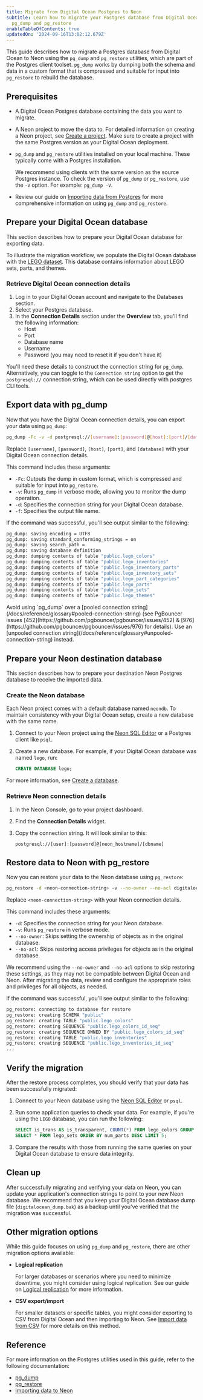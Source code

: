 ```yaml
---
title: Migrate from Digital Ocean Postgres to Neon
subtitle: Learn how to migrate your Postgres database from Digital Ocean to Neon using
  pg_dump and pg_restore
enableTableOfContents: true
updatedOn: '2024-09-16T13:02:12.679Z'
---
```


This guide describes how to migrate a Postgres database from Digital Ocean to Neon using the `pg_dump` and `pg_restore` utilities, which are part of the Postgres client toolset. `pg_dump` works by dumping both the schema and data in a custom format that is compressed and suitable for input into `pg_restore` to rebuild the database.

## Prerequisites

- A Digital Ocean Postgres database containing the data you want to migrate.
- A Neon project to move the data to.
  For detailed information on creating a Neon project, see [Create a project](/docs/manage/projects#create-a-project). Make sure to create a project with the same Postgres version as your Digital Ocean deployment.
- `pg_dump` and `pg_restore` utilities installed on your local machine. These typically come with a Postgres installation.

  We recommend using clients with the same version as the source Postgres instance. To check the version of `pg_dump` or `pg_restore`, use the `-V` option. For example: `pg_dump -V`.

- Review our guide on [Importing data from Postgres](/docs/import/import-from-postgres) for more comprehensive information on using `pg_dump` and `pg_restore`.

## Prepare your Digital Ocean database

This section describes how to prepare your Digital Ocean database for exporting data.

To illustrate the migration workflow, we populate the Digital Ocean database with the [LEGO dataset](https://neon.tech/docs/import/import-sample-data#lego-database). This database contains information about LEGO sets, parts, and themes.

### Retrieve Digital Ocean connection details

1. Log in to your Digital Ocean account and navigate to the Databases section.
2. Select your Postgres database.
3. In the **Connection Details** section under the **Overview** tab, you'll find the following information:
   - Host
   - Port
   - Database name
   - Username
   - Password (you may need to reset it if you don't have it)

You'll need these details to construct the connection string for `pg_dump`. Alternatively, you can toggle to the `Connection string` option to get the `postgresql://` connection string, which can be used directly with postgres CLI tools.

## Export data with pg_dump

Now that you have the Digital Ocean connection details, you can export your data using `pg_dump`:

```bash shouldWrap
pg_dump -Fc -v -d postgresql://[username]:[password]@[host]:[port]/[database] -f digitalocean_dump.bak
```

Replace `[username]`, `[password]`, `[host]`, `[port]`, and `[database]` with your Digital Ocean connection details.

This command includes these arguments:

- `-Fc`: Outputs the dump in custom format, which is compressed and suitable for input into `pg_restore`.
- `-v`: Runs `pg_dump` in verbose mode, allowing you to monitor the dump operation.
- `-d`: Specifies the connection string for your Digital Ocean database.
- `-f`: Specifies the output file name.

If the command was successful, you'll see output similar to the following:

```bash
pg_dump: saving encoding = UTF8
pg_dump: saving standard_conforming_strings = on
pg_dump: saving search_path =
pg_dump: saving database definition
pg_dump: dumping contents of table "public.lego_colors"
pg_dump: dumping contents of table "public.lego_inventories"
pg_dump: dumping contents of table "public.lego_inventory_parts"
pg_dump: dumping contents of table "public.lego_inventory_sets"
pg_dump: dumping contents of table "public.lego_part_categories"
pg_dump: dumping contents of table "public.lego_parts"
pg_dump: dumping contents of table "public.lego_sets"
pg_dump: dumping contents of table "public.lego_themes"
```

<Admonition type="important">
Avoid using `pg_dump` over a [pooled connection string](/docs/reference/glossary#pooled-connection-string) (see PgBouncer issues [452](https://github.com/pgbouncer/pgbouncer/issues/452) & [976](https://github.com/pgbouncer/pgbouncer/issues/976) for details). Use an [unpooled connection string](/docs/reference/glossary#unpooled-connection-string) instead.
</Admonition>

## Prepare your Neon destination database

This section describes how to prepare your destination Neon Postgres database to receive the imported data.

### Create the Neon database

Each Neon project comes with a default database named `neondb`. To maintain consistency with your Digital Ocean setup, create a new database with the same name.

1. Connect to your Neon project using the [Neon SQL Editor](/docs/get-started-with-neon/query-with-neon-sql-editor) or a Postgres client like `psql`.

2. Create a new database. For example, if your Digital Ocean database was named `lego`, run:

   ```sql
   CREATE DATABASE lego;
   ```

For more information, see [Create a database](/docs/manage/databases#create-a-database).

### Retrieve Neon connection details

1. In the Neon Console, go to your project dashboard.
2. Find the **Connection Details** widget.
3. Copy the connection string. It will look similar to this:

   ```
   postgresql://[user]:[password]@[neon_hostname]/[dbname]
   ```

## Restore data to Neon with pg_restore

Now you can restore your data to the Neon database using `pg_restore`:

```bash
pg_restore -d <neon-connection-string> -v --no-owner --no-acl digitalocean_dump.bak
```

Replace `<neon-connection-string>` with your Neon connection details.

This command includes these arguments:

- `-d`: Specifies the connection string for your Neon database.
- `-v`: Runs `pg_restore` in verbose mode.
- `--no-owner`: Skips setting the ownership of objects as in the original database.
- `--no-acl`: Skips restoring access privileges for objects as in the original database.

We recommend using the `--no-owner` and `--no-acl` options to skip restoring these settings, as they may not be compatible between Digital Ocean and Neon. After migrating the data, review and configure the appropriate roles and privileges for all objects, as needed.

If the command was successful, you'll see output similar to the following:

```bash
pg_restore: connecting to database for restore
pg_restore: creating SCHEMA "public"
pg_restore: creating TABLE "public.lego_colors"
pg_restore: creating SEQUENCE "public.lego_colors_id_seq"
pg_restore: creating SEQUENCE OWNED BY "public.lego_colors_id_seq"
pg_restore: creating TABLE "public.lego_inventories"
pg_restore: creating SEQUENCE "public.lego_inventories_id_seq"
...
```

## Verify the migration

After the restore process completes, you should verify that your data has been successfully migrated:

1. Connect to your Neon database using the [Neon SQL Editor](/docs/get-started-with-neon/query-with-neon-sql-editor) or `psql`.

2. Run some application queries to check your data. For example, if you're using the `LEGO` database, you can run the following:

   ```sql shouldWrap
   SELECT is_trans AS is_transparent, COUNT(*) FROM lego_colors GROUP BY is_trans;
   SELECT * FROM lego_sets ORDER BY num_parts DESC LIMIT 5;
   ```

3. Compare the results with those from running the same queries on your Digital Ocean database to ensure data integrity.

## Clean up

After successfully migrating and verifying your data on Neon, you can update your application's connection strings to point to your new Neon database. We recommend that you keep your Digital Ocean database dump file (`digitalocean_dump.bak`) as a backup until you've verified that the migration was successful.

## Other migration options

While this guide focuses on using `pg_dump` and `pg_restore`, there are other migration options available:

-  **Logical replication**

   For larger databases or scenarios where you need to minimize downtime, you might consider using logical replication. See our guide on [Logical replication](/docs/guides/logical-replication-guide) for more information.

-  **CSV export/import**

   For smaller datasets or specific tables, you might consider exporting to CSV from Digital Ocean and then importing to Neon. See [Import data from CSV](/docs/import/import-from-csv) for more details on this method.

## Reference

For more information on the Postgres utilities used in this guide, refer to the following documentation:

- [pg_dump](https://www.postgresql.org/docs/current/app-pgdump.html)
- [pg_restore](https://www.postgresql.org/docs/current/app-pgrestore.html)
- [Importing data to Neon](https://neon.tech/docs/import/import-from-postgres)

<NeedHelp/>
